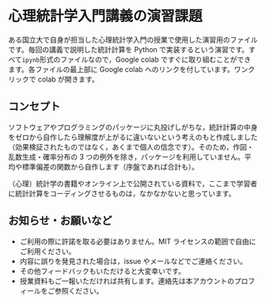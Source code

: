# 心理統計学入門講義の演習課題

ある国立大で自身が担当した心理統計学入門の授業で使用した演習用のファイルです。毎回の講義で説明した統計計算を Python で実装するという演習です。すべて`ipynb`形式のファイルなので，Google colab ですぐに取り組むことができます。各ファイルの最上部に Google colab へのリンクを付しています。ワンクリックで colab が開きます。

## コンセプト

ソフトウェアやプログラミングのパッケージに丸投げしがちな，統計計算の中身をゼロから自作したら理解度が上がるに違いないという考えのもと作成しました（効果検証されたものではなく，あくまで個人の信念です）。そのため，作図・乱数生成・確率分布の 3 つの例外を除き，パッケージを利用していません。平均や標準偏差の関数から自作します（序盤であれば合計も）。

（心理）統計学の書籍やオンライン上で公開されている資料で，ここまで学習者に統計計算をコーディングさせるものは，なかなかないと思っています。

## お知らせ・お願いなど

- ご利用の際に許諾を取る必要はありません。MIT ライセンスの範囲で自由にご利用ください。
- 内容に誤りを発見された場合は，issue やメールなどでご連絡ください。
- その他フィードバックもいただけると大変幸いです。
- 授業資料もご一報いただければ共有します。連絡先は本アカウントのプロフィールをご参照ください。
